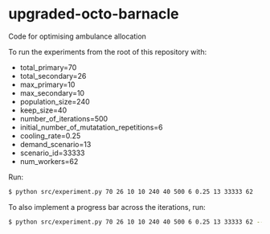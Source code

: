 # upgraded-octo-barnacle
Code for optimising ambulance allocation


To run the experiments from the root of this repository with:

 - total_primary=70
 - total_secondary=26
 - max_primary=10
 - max_secondary=10
 - population_size=240
 - keep_size=40
 - number_of_iterations=500
 - initial_number_of_mutatation_repetitions=6
 - cooling_rate=0.25
 - demand_scenario=13
 - scenario_id=33333
 - num_workers=62

Run:

```bash
$ python src/experiment.py 70 26 10 10 240 40 500 6 0.25 13 33333 62
```

To also implement a progress bar across the iterations, run:

```bash
$ python src/experiment.py 70 26 10 10 240 40 500 6 0.25 13 33333 62 --progress_bar
```
